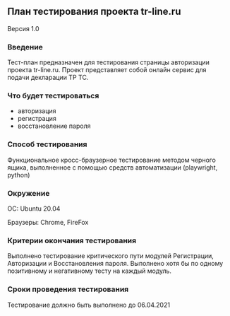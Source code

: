 ## План тестирования проекта tr-line.ru

Версия 1.0

### Введение

Тест-план предназначен для тестирования страницы 
авторизации проекта tr-line.ru. Проект представляет собой онлайн
сервис для подачи декларации ТР ТС. 

### Что будет тестироваться
* авторизация
* регистрация
* восстановление пароля

### Способ тестирования

Функциональное кросс-браузерное тестирование методом черного 
ящика, выполненное с помощью средств автоматизации 
(playwright, python)

### Окружение

ОС: Ubuntu 20.04

Браузеры: Chrome, FireFox

### Критерии окончания тестирования

Выполнено тестирование критического пути модулей Регистрации, 
Авторизации и Восстановления пароля. Выполнено хотя бы по 
одному позитивному и негативному тесту на каждый модуль.

### Сроки проведения тестирования

Тестирование должно быть выполнено до 06.04.2021 
